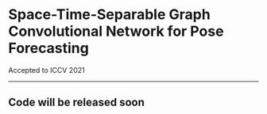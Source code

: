 # Space-Time-Separable Graph Convolutional Network for Pose Forecasting 
Accepted to ICCV 2021

--------
## Code will be released soon 
